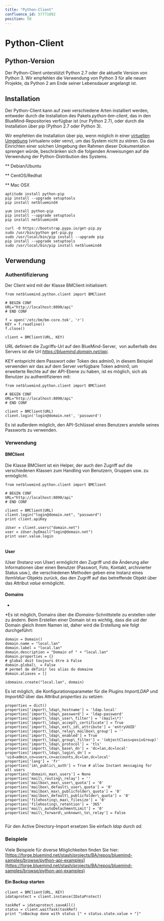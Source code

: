 ```yaml
---
title: "Python-Client"
confluence_id: 57771892
position: 58
---
```

# Python-Client


## Python-Version

Der Python-Client unterstützt Python 2.7 oder die aktuelle Version von Python 3. Wir empfehlen die Verwendung von Python 3 für alle neuen Projekte, da Python 2 am Ende seiner Lebensdauer angelangt ist.

## Installation

Der Python-Client kann auf zwei verschiedene Arten installiert werden, entweder durch die Installation des Pakets *python-bm-client*, das in den BlueMind-Repositories verfügbar ist (nur Python 2.7), oder durch die Installation über pip (Python 2.7 oder Python 3).

Wir empfehlen die Installation über pip, wenn möglich in einer [virtuellen Umgebung](https://docs.python.org/3/glossary.html#term-virtual-environment) (virtualenv oder venv), um das System nicht zu stören. Da das Einrichten einer solchen Umgebung den Rahmen dieser Dokumentation sprengen würde, beschränken sich die folgenden Anweisungen auf die Verwendung der Python-Distribution des Systems.


**
Debian/Ubuntu


**
CentOS/Redhat


**
Mac OSX


```
aptitude install python-pip  
pip install --upgrade setuptools  
pip install netbluemind4
```


```
yum install python-pip  
pip install --upgrade setuptools  
pip install netbluemind4
```


```
curl -O https://bootstrap.pypa.io/get-pip.py
sudo /usr/bin/python get-pip.py
sudo /usr/local/bin/pip install --upgrade pip  
pip install --upgrade setuptools  
sudo /usr/local/bin/pip install netbluemind4
```


## Verwendung

### Authentifizierung

Der Client wird mit der Klasse BMClient initialisiert:


```
from netbluemind.python.client import BMClient

# BEGIN CONF
URL="http://localhost:8090/api"
# END CONF

f = open('/etc/bm/bm-core.tok', 'r')
KEY = f.readline()
f.close()

client = BMClient(URL, KEY)
```


URL definiert die Zugriffs-Url auf den BlueMind-Server,  von außerhalb des Servers ist die Url *https://bluemind.domain.net/api*.

KEY entspricht dem Passwort oder Token des admin0, in diesem Beispiel verwenden wir das auf dem Server verfügbare Token admin0, um erweiterte Rechte auf der API-Ebene zu haben, ist es möglich, sich als Benutzer zu authentifizieren mit:


```
from netbluemind.python.client import BMClient

# BEGIN CONF
URL="http://localhost:8090/api"
# END CONF

client = BMClient(URL)
client.login('login@domain.net', 'password')
```


Es ist außerdem möglich, den API-Schlüssel eines Benutzers anstelle seines Passworts zu verwenden.

### Verwendung

#### BMClient

Die Klasse BMClient ist ein Helper, der auch den Zugriff auf die verschiedenen Klassen zum Handling von Benutzern, Gruppen usw. zu ermöglicht.


```
from netbluemind.python.client import BMClient

# BEGIN CONF
URL="http://localhost:8090/api"
# END CONF

client = BMClient(URL)
client.login("login@domain.net", "password")
print client.apiKey

iUser = client.users("domain.net")
user = iUser.byEmail("login@domain.net")
print user.value.login


```


#### User

iUser (Instanz von UIser) ermöglicht den Zugriff und die Änderung aller Informationen über einen Benutzer (Passwort, Foto, Kontakt, archivierter Status usw.), die verschiedenen Methoden geben eine Instanz eines *ItemValue*-Objekts zurück, das den Zugriff auf das betreffende Objekt über das Attribut *value* ermöglicht.

#### Domains

*


*Es ist möglich, Domains über die *IDomains*-Schnittstelle zu erstellen oder zu ändern.
Beim Erstellen einer Domain ist es wichtig, dass die uid der Domain gleich ihrem Namen ist, daher wird die Erstellung wie folgt durchgeführt:


```
domain = Domain()
domain.name = "local.lan"
domain.label = "local.lan"
domain.description = "Domain of " + "local.lan"
domain.properties = {}
# global doit toujours être à False
domain.global\_ = False
# permet de définir les alias du domaine
domain.aliases = []

idomains.create("local.lan", domain)
```


Es ist möglich, die Konfigurationsparameter für die Plugins *ImportLDAP* und *ImportAD* über das Attribut *properties* zu setzen:


```
properties = dict()
properties['import\_ldap\_hostname'] = 'ldap.local'
properties['import\_ldap\_password'] = 'ldap-password'
properties['import\_ldap\_user\_filter'] = '(mail=\*)'
properties['import\_ldap\_accept\_certificate'] = True
properties['import\_ldap\_ext\_id\_attribute'] = 'entryUUID'
properties['import\_ldap\_relay\_mailbox\_group'] = ''
properties['import\_ldap\_enabled'] = True
properties['import\_ldap\_group\_filter'] = '(objectClass=posixGroup)'
properties['import\_ldap\_protocol'] = 'tls'
properties['import\_ldap\_base\_dn'] = 'dc=lan,dc=local'
properties['import\_ldap\_login\_dn'] = 'uid=admin,cn=users,cn=accounts,dc=lan,dc=local'
properties['lang'] = 'fr'
properties['im\_public\_auth'] = True # allow Instant messaging for all users
properties['domain\_max\_users'] = None
properties['mail\_routing\_relay'] = ''
properties['mailbox\_max\_user\_quota'] = '0'
properties['mailbox\_default\_user\_quota'] = '0'
properties['mailbox\_max\_publicfolder\_quota'] = '0'
properties['mailbox\_default\_publicfolder\_quota'] = '0'
properties['filehosting\_max\_filesize'] = '0'
properties['filehosting\_retention'] = '365'
properties['mail\_autoDetachmentLimit'] = '0'
properties['mail\_forward\_unknown\_to\_relay'] = False


```


Für den Active Directory-Import ersetzen Sie einfach *ldap* durch *ad*.

### Beispiele

Viele Beispiele für diverse Möglichkeiten finden Sie hier: [https://forge.bluemind.net/stash/projects/BA/repos/bluemind-samples/browse/python-api-examples](https://forge.bluemind.net/stash/projects/BA/repos/bluemind-samples/browse/python-api-examples)

#### Ein Backup starten


```
client = BMClient(URL, KEY)
idataprotect = client.instance(IDataProtect)

taskRef = idataprotect.saveAll()
status = client.waitTask(taskRef)
print "\nBackup done with status [" + status.state.value + "]"
```


